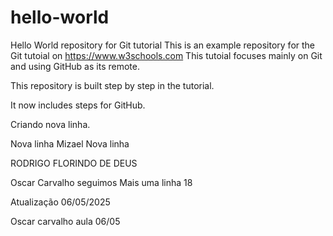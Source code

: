 # hello-world
Hello World repository for Git tutorial
This is an example repository for the Git tutoial on https://www.w3schools.com
This tutoial focuses mainly on Git and using GitHub as its remote.

This repository is built step by step in the tutorial.

It now includes steps for GitHub.

Criando nova linha.

Nova linha
Mizael
Nova linha

RODRIGO FLORINDO DE DEUS

Oscar Carvalho
seguimos
Mais uma linha 18

Atualização 06/05/2025  


Oscar carvalho aula 06/05
